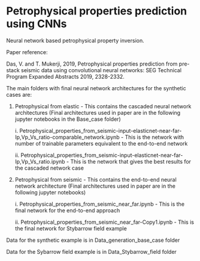# Petrophysical properties prediction using CNNs
Neural network based petrophysical property inversion.

Paper reference:

Das, V. and T. Mukerji, 2019, Petrophysical properties prediction from pre-stack seismic data using convolutional neural networks: SEG Technical Program Expanded Abstracts 2019, 2328-2332.

The main folders with final neural network architectures for the synthetic cases are:

1. Petrophysical from elastic - This contains the cascaded neural network architectures
(Final architectures used in paper are in the following jupyter notebooks in the Base_case folder)
  
    i. Petrophysical_properties_from_seismic-input-elasticnet-near-far-Ip,Vp_Vs_ratio-comparable_network.ipynb - This is the network with number of trainable parameters equivalent to the end-to-end network
  
    ii. Petrophysical_properties_from_seismic-input-elasticnet-near-far-Ip,Vp_Vs_ratio.ipynb - This is the network that gives the best results for the cascaded network case

2. Petrophysical from seismic - This contains the end-to-end neural network architecture 
(Final architectures used in paper are in the following jupyter notebooks)
  
    i. Petrophysical_properties_from_seismic_near_far.ipynb - This is the final network for the end-to-end approach
  
    ii. Petrophysical_properties_from_seismic_near_far-Copy1.ipynb - This is the final network for Stybarrow field example
  

Data for the synthetic example is in Data_generation_base_case folder 


Data for the Sybarrow field example is in Data_Stybarrow_field folder
